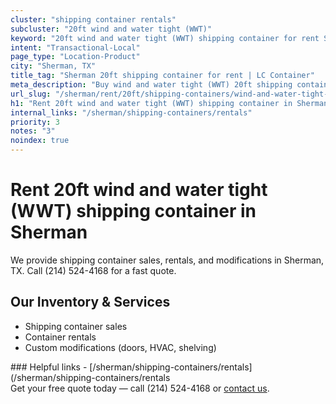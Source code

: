 ```yaml
---
cluster: "shipping container rentals"
subcluster: "20ft wind and water tight (WWT)"
keyword: "20ft wind and water tight (WWT) shipping container for rent Sherman, TX"
intent: "Transactional-Local"
page_type: "Location-Product"
city: "Sherman, TX"
title_tag: "Sherman 20ft shipping container for rent | LC Container"
meta_description: "Buy wind and water tight (WWT) 20ft shipping container rent with local delivery in Sherman, TX. LC Container — local Since 2003. Request a fast quote today."
url_slug: "/sherman/rent/20ft/shipping-containers/wind-and-water-tight-wwt"
h1: "Rent 20ft wind and water tight (WWT) shipping container in Sherman"
internal_links: "/sherman/shipping-containers/rentals"
priority: 3
notes: "3"
noindex: true
---
```


# Rent 20ft wind and water tight (WWT) shipping container in Sherman

We provide shipping container sales, rentals, and modifications in Sherman, TX. Call (214) 524-4168 for a fast quote.

## Our Inventory & Services
- Shipping container sales
- Container rentals
- Custom modifications (doors, HVAC, shelving)

<div data-section="internal-links">
### Helpful links
- [/sherman/shipping-containers/rentals](/sherman/shipping-containers/rentals
</div>

<div data-section="cta">
Get your free quote today — call (214) 524-4168 or <a href="/contact">contact us</a>.
</div>

<script type="application/ld+json">{"@context":"https://schema.org","@type":"FAQPage","mainEntity":[{"@type":"Question","name":"How much does delivery cost in Sherman, TX?","acceptedAnswer":{"@type":"Answer","text":"Delivery costs vary by distance and container size. Most deliveries in Sherman, TX range from $150-$300. Call (214) 524-4168 for an exact quote based on your specific location."}},{"@type":"Question","name":"Do you offer financing or payment plans?","acceptedAnswer":{"@type":"Answer","text":"We accept major credit cards, checks, and can discuss commercial terms for bulk purchases. Call (214) 524-4168 to discuss options."}},{"@type":"Question","name":"Can you customize containers in Sherman, TX?","acceptedAnswer":{"@type":"Answer","text":"Yes — we perform modifications like doors, HVAC, insulation, and shelving. Request a custom quote at (214) 524-4168 or via our contact form."}}]}</script>
